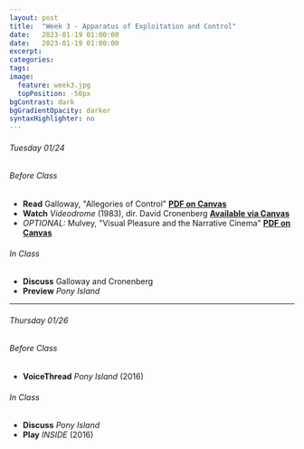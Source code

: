 ```yaml
---
layout: post
title:  "Week 3 - Apparatus of Exploitation and Control"
date:   2023-01-19 01:00:00
date:   2023-01-19 01:00:00
excerpt: 
categories:
tags:
image:
  feature: week3.jpg
  topPosition: -50px
bgContrast: dark
bgGradientOpacity: darker
syntaxHighlighter: no
---
```

###### Tuesday 01/24

###### *Before Class*
- **Read** Galloway, "Allegories of Control" [**PDF on Canvas**](https://uncch.instructure.com/courses/17305/files/folder/Readings?preview=2663590)
- **Watch** *Videodrome* (1983), dir. David Cronenberg [**Available via Canvas**](https://uncch.instructure.com/courses/17305/discussion_topics/153513)
- *OPTIONAL:* Mulvey, "Visual Pleasure and the Narrative Cinema" [**PDF on Canvas**](https://uncch.instructure.com/courses/17305/files/folder/Readings?preview=2663596)

###### *In Class*
- **Discuss** Galloway and Cronenberg
- **Preview** *Pony Island*

---

###### Thursday 01/26 

###### *Before Class*
- **VoiceThread** *Pony Island* (2016)

###### *In Class*
- **Discuss** *Pony Island*
- **Play** *INSIDE* (2016) 